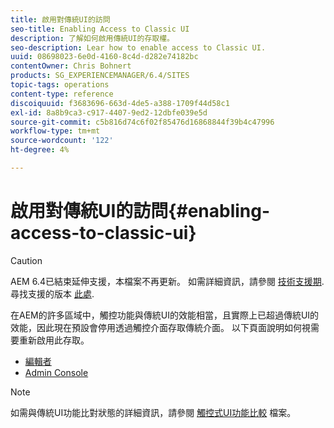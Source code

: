 ```yaml
---
title: 啟用對傳統UI的訪問
seo-title: Enabling Access to Classic UI
description: 了解如何啟用傳統UI的存取權。
seo-description: Lear how to enable access to Classic UI.
uuid: 08698023-6e0d-4160-8c4d-d282e74182bc
contentOwner: Chris Bohnert
products: SG_EXPERIENCEMANAGER/6.4/SITES
topic-tags: operations
content-type: reference
discoiquuid: f3683696-663d-4de5-a388-1709f44d58c1
exl-id: 8a8b9ca3-c917-4407-9ed2-12dbfe039e5d
source-git-commit: c5b816d74c6f02f85476d16868844f39b4c47996
workflow-type: tm+mt
source-wordcount: '122'
ht-degree: 4%

---
```


# 啟用對傳統UI的訪問{#enabling-access-to-classic-ui}

>[!CAUTION]
>
>AEM 6.4已結束延伸支援，本檔案不再更新。 如需詳細資訊，請參閱 [技術支援期](https://helpx.adobe.com//tw/support/programs/eol-matrix.html). 尋找支援的版本 [此處](https://experienceleague.adobe.com/docs/).

在AEM的許多區域中，觸控功能與傳統UI的效能相當，且實際上已超過傳統UI的效能，因此現在預設會停用透過觸控介面存取傳統介面。 以下頁面說明如何視需要重新啟用此存取。

* [編輯者](/help/sites-administering/enable-classic-ui-editor.md)
* [Admin Console](/help/sites-administering/enable-classic-ui-admin.md)

>[!NOTE]
>
>如需與傳統UI功能比對狀態的詳細資訊，請參閱 [觸控式UI功能比較](/help/release-notes/touch-ui-features-status.md) 檔案。
